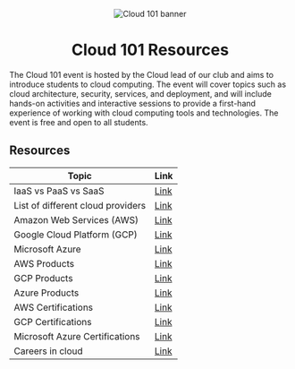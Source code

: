 <p align="center">
<img src="https://user-images.githubusercontent.com/74916308/219755475-8e15f307-b81b-445a-8946-80ee528a7860.png" alt="Cloud 101 banner">
<p/>

<h1 align="center">
Cloud 101 Resources
</h1>

The Cloud 101 event is hosted by the Cloud lead of our club and aims to introduce students to cloud computing. The event will cover topics such as cloud architecture, security, services, and deployment, and will include hands-on activities and interactive sessions to provide a first-hand experience of working with cloud computing tools and technologies. The event is free and open to all students.

## Resources

| Topic | Link |
|---|---|
| IaaS vs PaaS vs SaaS | [Link](https://www.javatpoint.com/infrastructure-as-a-service)|
|List of different cloud providers| [Link](https://www.densify.com/resources/public-cloud-service-providers/)|
| Amazon Web Services (AWS) | [Link](https://aws.amazon.com/?nc2=h_lg) |
|Google Cloud Platform (GCP) | [Link](https://cloud.google.com/) |
| Microsoft Azure | [Link](https://azure.microsoft.com/en-us/) |
| AWS Products | [Link](https://aws.amazon.com/products/?hp=tile&so-exp=below&aws-products-all.sort-by=item.additionalFields.productNameLowercase&aws-products-all.sort-order=asc&awsf.re%3AInvent=*all&awsf.Free%20Tier%20Type=*all&awsf.tech-category=tech-category%23security-identity-compliance&awsm.page-aws-products-all=2) |
| GCP Products | [Link](https://cloud.google.com/products#section-19) | 
| Azure Products | [Link](https://azure.microsoft.com/en-us/products/) |
| AWS Certifications | [Link](https://aws.amazon.com/certification/) |
| GCP Certifications | [Link](https://cloud.google.com/certification) |
| Microsoft Azure Certifications | [Link](https://learn.microsoft.com/en-us/certifications/) |
| Careers in cloud | [Link](https://www.geeksforgeeks.org/top-10-job-opportunities-in-cloud-computing/) |
